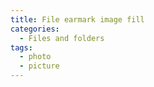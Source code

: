 ```yaml
---
title: File earmark image fill
categories:
  - Files and folders
tags:
  - photo
  - picture
---
```

